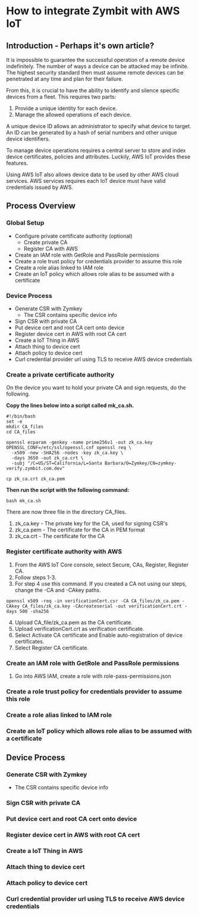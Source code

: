 # How to integrate Zymbit with AWS IoT

## Introduction - Perhaps it's own article?
It is impossible to guarantee the successful operation of a remote device
indefinitely. The number of ways a device can be attacked may be infinite.
The highest security standard then must assume remote devices can be penetrated
at any time and plan for their failure.

From this, it is crucial to have the ability to identify and silence
specific devices from a fleet. This requires two parts:
1. Provide a unique identity for each device.
2. Manage the allowed operations of each device.

A unique device ID allows an administrator to specify what device to target.
An ID can be generated by a hash of serial numbers and other unique
device identifiers.

To manage device operations requires a central server to store and index device
certificates, policies and attributes. Luckily, AWS IoT provides these features.

Using AWS IoT also allows device data to be used by other AWS cloud services.
AWS services requires each IoT device must have valid credentials issued by AWS.


## Process Overview

### Global Setup
- Configure private certificate authority (optional)
  - Create private CA
  - Register CA with AWS
- Create an IAM role with GetRole and PassRole permissions
- Create a role trust policy for credentials provider to assume this role
- Create a role alias linked to IAM role
- Create an IoT policy which allows role alias to be assumed with a certificate

### Device Process
- Generate CSR with Zymkey
  - The CSR contains specific device info
- Sign CSR with private CA
- Put device cert and root CA cert onto device
- Register device cert in AWS with root CA cert
- Create a IoT Thing in AWS
- Attach thing to device cert
- Attach policy to device cert
- Curl credential provider url using TLS to receive AWS device credentials

### Create a private certificate authority
On the device you want to hold your private CA and sign requests, do the following.

**Copy the lines below into a script called mk_ca.sh.**
```
#!/bin/bash
set -e
mkdir CA_files
cd CA_files

openssl ecparam -genkey -name prime256v1 -out zk_ca.key
OPENSSL_CONF=/etc/ssl/openssl.cnf openssl req \
  -x509 -new -SHA256 -nodes -key zk_ca.key \
  -days 3650 -out zk_ca.crt \
  -subj "/C=US/ST=California/L=Santa Barbara/O=Zymkey/CN=zymkey-verify.zymbit.com.dev"

cp zk_ca.crt zk_ca.pem
```
**Then run the script with the following command:**
```
bash mk_ca.sh
```

There are now three file in the directory CA_files.
  1. zk_ca.key
    - The private key for the CA, used for signing CSR's
  2. zk_ca.pem
    - The certificate for the CA in PEM format
  3. zk_ca.crt
    - The certificate for the CA


### Register certificate authority with AWS
1. From the AWS IoT Core console, select Secure, CAs, Register, Register CA.
2. Follow steps 1-3.
3. For step 4 use this command. If you created a CA not using our steps, change
the -CA and -CAkey paths.
```
openssl x509 -req -in verificationCert.csr -CA CA_files/zk_ca.pem -CAkey CA_files/zk_ca.key -CAcreateserial -out verificationCert.crt -days 500 -sha256
```
4. Upload CA_file/zk_ca.pem as the CA certificate.
5. Upload verificationCert.crt as verification certificate.
6. Select Activate CA certificate and Enable auto-registration of device
certificates.
7. Select Register CA certificate.



### Create an IAM role with GetRole and PassRole permissions
1. Go into AWS IAM, create a role with role-pass-permissions.json


### Create a role trust policy for credentials provider to assume this role
### Create a role alias linked to IAM role
### Create an IoT policy which allows role alias to be assumed with a certificate

## Device Process
### Generate CSR with Zymkey
  - The CSR contains specific device info
### Sign CSR with private CA
### Put device cert and root CA cert onto device
### Register device cert in AWS with root CA cert
### Create a IoT Thing in AWS
### Attach thing to device cert
### Attach policy to device cert
### Curl credential provider url using TLS to receive AWS device credentials
